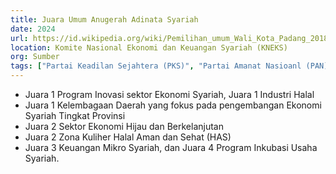 ```yaml
---
title: Juara Umum Anugerah Adinata Syariah
date: 2024
url: https://id.wikipedia.org/wiki/Pemilihan_umum_Wali_Kota_Padang_2018
location: Komite Nasional Ekonomi dan Keuangan Syariah (KNEKS)
org: Sumber
tags: ["Partai Keadilan Sejahtera (PKS)", "Partai Amanat Nasioanl (PAN)"]
---
```


- Juara 1 Program Inovasi sektor Ekonomi Syariah, Juara 1 Industri Halal
- Juara 1 Kelembagaan Daerah yang fokus pada pengembangan Ekonomi Syariah Tingkat Provinsi
- Juara 2 Sektor Ekonomi Hijau dan Berkelanjutan
- Juara 2 Zona Kuliher Halal Aman dan Sehat (HAS)
- Juara 3 Keuangan Mikro Syariah, dan Juara 4 Program Inkubasi Usaha Syariah.
